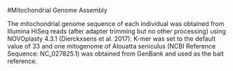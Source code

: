 #Mitochondrial Genome Assembly

The mitochondrial genome sequence of each individual was obtained from Illumina HiSeq reads (after adapter trimming but no other processing) using NOVOplasty 4.3.1 (Dierckxsens et al. 2017). K-mer was set to the default value of 33 and one mitogenome of Alouatta seniculus (NCBI Reference Sequence: NC_027825.1) was obtained from GenBank and used as the bait reference. 
